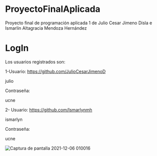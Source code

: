 # ProyectoFinalAplicada
Proyecto final de programación aplicada 1 de Julio Cesar Jimeno Disla e Ismarlin Altagracia Mendoza Hernández

# LogIn
Los usuarios registrados son:


1-Usuario: https://github.com/JulioCesarJimenoD

julio

Contraseña:

ucne

2- Usuario: https://github.com/Ismarlynmh

ismarlyn

Contraseña:

ucne

![Captura de pantalla 2021-12-06 010016](https://user-images.githubusercontent.com/90530848/144790324-04943468-6e0a-4335-b3ec-771f5cafb4df.png)


